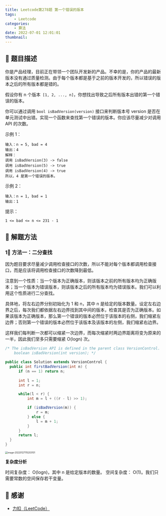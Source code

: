 ```yaml
---
title: Leetcode第278题 第一个错误的版本
tags:
    - Leetcode
categories:
    - 算法
date: 2022-07-01 12:01:01
thumbnail:
---
```


## 🌟 题目描述

你是产品经理，目前正在带领一个团队开发新的产品。不幸的是，你的产品的最新版本没有通过质量检测。由于每个版本都是基于之前的版本开发的，所以错误的版本之后的所有版本都是错的。

假设你有 n 个版本` [1, 2, ..., n]`，你想找出导致之后所有版本出错的第一个错误的版本。

你可以通过调用 `bool isBadVersion(version)` 接口来判断版本号 version 是否在单元测试中出错。实现一个函数来查找第一个错误的版本。你应该尽量减少对调用 API 的次数。


示例 1：

```
输入：n = 5, bad = 4
输出：4
解释：
调用 isBadVersion(3) -> false 
调用 isBadVersion(5) -> true 
调用 isBadVersion(4) -> true
所以，4 是第一个错误的版本。
```

示例 2：

```
输入：n = 1, bad = 1
输出：1
```


提示：

`1 <= bad <= n <= 231 - 1`

## 🐂 解题方法

### 1⃣️ 方法一：二分查找

因为题目要求尽量减少调用检查接口的次数，所以不能对每个版本都调用检查接口，而是应该将调用检查接口的次数降到最低。

注意到一个性质：当一个版本为正确版本，则该版本之前的所有版本均为正确版本；当一个版本为错误版本，则该版本之后的所有版本均为错误版本。我们可以利用这个性质进行二分查找。

具体地，将左右边界分别初始化为  1 和  n，其中  n 是给定的版本数量。设定左右边界之后，每次我们都依据左右边界找到其中间的版本，检查其是否为正确版本。如果该版本为正确版本，那么第一个错误的版本必然位于该版本的右侧，我们缩紧左边界；否则第一个错误的版本必然位于该版本及该版本的左侧，我们缩紧右边界。

这样我们每判断一次都可以缩紧一次边界，而每次缩紧时两边界距离将变为原来的一半，因此我们至多只需要缩紧  O(logn) 次。

<code-group>
  <code-block title="JAVA 二分查找" active>

  ```java
/* The isBadVersion API is defined in the parent class VersionControl.
      boolean isBadVersion(int version); */

public class Solution extends VersionControl {
    public int firstBadVersion(int n) {
        if (n == 1) return n;
        
        int l = 1; 
        int r = n;

        while(l < r) {
            int m = l + ((r - l) >> 1);

            if (isBadVersion(m)) {
                r = m;
            } else {
                l = m + 1;
            }
        }
        return l;
    }
}
  ```

</code-block>
</code-group>

<img src="https://file.pandacode.cn/blog/202201271524785.png" alt="image-20220127115203101" style="zoom:50%;" />

**复杂度分析**

时间复杂度： O(logn)，其中  n 是给定版本的数量。
空间复杂度： O(1)。我们只需要常数的空间保存若干变量。

## 🙏 感谢

- [力扣（LeetCode）](https://leetcode-cn.com/)

